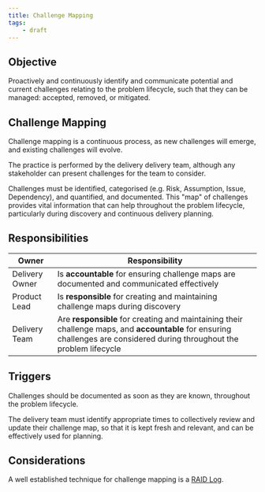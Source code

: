 ```yaml
---
title: Challenge Mapping
tags:
    - draft
---
```


## Objective

Proactively and continuously identify and communicate potential and current challenges relating to the problem lifecycle, such that they can be managed: accepted, removed, or mitigated. 

## Challenge Mapping

Challenge mapping is a continuous process, as new challenges will emerge, and existing challenges will evolve. 

The practice is performed by the delivery delivery team, although any stakeholder can present challenges for the team to consider.

Challenges must be identified, categorised (e.g. Risk, Assumption, Issue, Dependency), and quantified, and documented. This "map" of challenges provides vital information that can help throughout the problem lifecycle, particularly during discovery and continuous delivery planning.

## Responsibilities

| Owner | Responsibility |
| - | - |
| Delivery Owner    | Is **accountable** for ensuring challenge maps are documented and communicated effectively |
| Product Lead      | Is **responsible** for creating and maintaining challenge maps during discovery |
| Delivery Team     | Are **responsible** for creating and maintaining their challenge maps, and **accountable** for ensuring challenges are considered during throughout the problem lifecycle |

## Triggers

Challenges should be documented as soon as they are known, throughout the problem lifecycle.

The delivery team must identify appropriate times to collectively review and update their challenge map, so that it is kept fresh and relevant, and can be effectively used for planning.

## Considerations

A well established technique for challenge mapping is a [RAID Log](../../Toolkit/RAID.md).